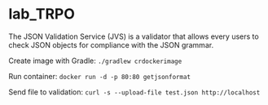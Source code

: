 # lab_TRPO

The JSON Validation Service (JVS) is a validator that allows every users to check JSON objects for compliance with the JSON grammar.

Create image with Gradle:
`./gradlew crdockerimage `

Run container:
`docker run -d -p 80:80 getjsonformat`

Send file to validation: 
`curl -s --upload-file test.json http://localhost `
